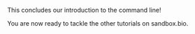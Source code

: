 <script>
import Link from "$components/Link.svelte";
import Execute from "$components/Execute.svelte";
</script>

This concludes our introduction to the command line!

You are now ready to tackle the other tutorials on sandbox.bio.
